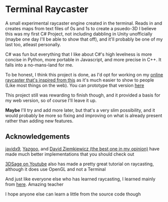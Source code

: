 # Terminal Raycaster

A small experimental raycaster engine created in the terminal. Reads in and creates maps from text files of 0s and 1s to  create a psuedo-3D
I believe this was my first C# Project, not including dabbling in Unity unofficially (maybe one day I'll be able to show that off), and it'll probably be one of my last too, atleast personally.

C# was fun but everything that I like about C#'s high levelness is more concise in Python, more portable in Javascript, and more precise in C++. It falls into a no-mans-land for me.

To be honest, I think this project is done, as I'd opt for working on my [online raycaster that's inspired from this](https://www.github.com/cobyj33/raycaster) as it's much easier to show to people (Like most things on the web). You can prototype that version [here](https://cobyj33.github.io/raycaster)

This project still was rewarding to finish though, and it provided a basis for my web version, so of course I'll leave it up.

**Maybe** I'll try and add more later, but that's a very slim possibility, and it would probably be more so fixing and improving on what is already present rather than adding new features.

## Acknowledgements

[javidx9](https://www.youtube.com/watch?v=HEb2akswCcw), [Yazgoo](https://www.youtube.com/watch?v=lQF-OAN2dpE), and [David Ziemkiewicz (the best one in my opinion)](https://www.youtube.com/watch?v=94YOd0gimF8) have made much better implementations that you should check out

[3DSage on Youtube](https://www.youtube.com/watch?v=gYRrGTC7GtA) also has made a pretty great tutorial on raycasting, although it does use OpenGL and not a Terminal

And just like everyone else who has learned raycasting, I learned mainly from [here](https://lodev.org/cgtutor/raycasting.html). Amazing teacher

I hope anyone else can learn a little from the source code though
